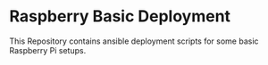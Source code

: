 # Raspberry Basic Deployment

This Repository contains ansible deployment scripts for some basic Raspberry Pi setups.
